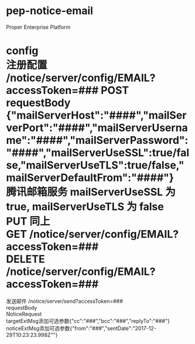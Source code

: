 pep-notice-email
================
Proper Enterprise Platform

config  
注册配置  
/notice/server/config/EMAIL?accessToken=###
POST  
requestBody  
{"mailServerHost":"####","mailServerPort":"####","mailServerUsername":"####","mailServerPassword":"####","mailServerUseSSL":true/false,"mailServerUseTLS":true/false,"mailServerDefaultFrom":"####"}  
腾讯邮箱服务 mailServerUseSSL 为 true, mailServerUseTLS 为 false  
PUT  同上  
GET  /notice/server/config/EMAIL?accessToken=###  
DELETE  /notice/server/config/EMAIL?accessToken=###  
==================================================================================================  

发送邮件
/notice/server/send?accessToken=###  
requestBody  
NoticeRequest  
targetExtMsg添加可选参数{"cc":"###","bcc":"###","replyTo":"###"}  
noticeExtMsg添加可选参数{"from":"###","sentDate":"2017-12-29T10:23:23.998Z""}  
